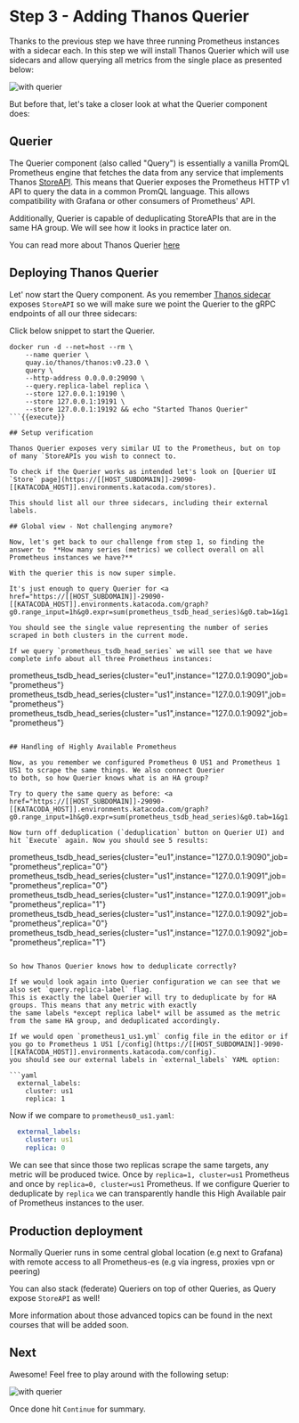 # Step 3 - Adding Thanos Querier

Thanks to the previous step we have three running Prometheus instances with a sidecar each. In this step we will install
Thanos Querier which will use sidecars and allow querying all metrics from the single place as presented below:

![with querier](https://docs.google.com/drawings/d/e/2PACX-1vSB9gN82px0lxk9vN6wNw3eXr8Z0EVROW3xubsq7tgjbx_nXsoZ02ElzvxeDevyjGPWv-f9Gie0NeNz/pub?w=926&h=539)

But before that, let's take a closer look at what the Querier component does:

## Querier

The Querier component (also called "Query") is essentially a vanilla PromQL Prometheus engine that fetches the data from any service
that implements Thanos [StoreAPI](https://thanos.io/tip/thanos/integrations.md/#storeapi). This means that Querier exposes the Prometheus HTTP v1 API to query the data in a common PromQL language.
This allows compatibility with Grafana or other consumers of Prometheus' API.

Additionally, Querier is capable of deduplicating StoreAPIs that are in the same HA group. We will see how it
looks in practice later on.

You can read more about Thanos Querier [here](https://thanos.io/tip/components/query.md/)

## Deploying Thanos Querier

Let' now start the Query component. As you remember [Thanos sidecar](https://thanos.io/tip/components/query.md/) exposes `StoreAPI`
so we will make sure we point the Querier to the gRPC endpoints of all our three sidecars:

Click below snippet to start the Querier.

```
docker run -d --net=host --rm \
    --name querier \
    quay.io/thanos/thanos:v0.23.0 \
    query \
    --http-address 0.0.0.0:29090 \
    --query.replica-label replica \
    --store 127.0.0.1:19190 \
    --store 127.0.0.1:19191 \
    --store 127.0.0.1:19192 && echo "Started Thanos Querier"
```{{execute}}

## Setup verification

Thanos Querier exposes very similar UI to the Prometheus, but on top of many `StoreAPIs you wish to connect to.

To check if the Querier works as intended let's look on [Querier UI `Store` page](https://[[HOST_SUBDOMAIN]]-29090-[[KATACODA_HOST]].environments.katacoda.com/stores).

This should list all our three sidecars, including their external labels.

## Global view - Not challenging anymore?

Now, let's get back to our challenge from step 1, so finding the answer to  **How many series (metrics) we collect overall on all Prometheus instances we have?**

With the querier this is now super simple.

It's just enough to query Querier for <a href="https://[[HOST_SUBDOMAIN]]-29090-[[KATACODA_HOST]].environments.katacoda.com/graph?g0.range_input=1h&g0.expr=sum(prometheus_tsdb_head_series)&g0.tab=1&g1.range_input=5m&g1.expr=prometheus_tsdb_head_series&g1.tab=0">`sum(prometheus_tsdb_head_series)`</a>

You should see the single value representing the number of series scraped in both clusters in the current mode.

If we query `prometheus_tsdb_head_series` we will see that we have complete info about all three Prometheus instances:

```
prometheus_tsdb_head_series{cluster="eu1",instance="127.0.0.1:9090",job="prometheus"}
prometheus_tsdb_head_series{cluster="us1",instance="127.0.0.1:9091",job="prometheus"}
prometheus_tsdb_head_series{cluster="us1",instance="127.0.0.1:9092",job="prometheus"}
```

## Handling of Highly Available Prometheus

Now, as you remember we configured Prometheus 0 US1 and Prometheus 1 US1 to scrape the same things. We also connect Querier
to both, so how Querier knows what is an HA group?

Try to query the same query as before: <a href="https://[[HOST_SUBDOMAIN]]-29090-[[KATACODA_HOST]].environments.katacoda.com/graph?g0.range_input=1h&g0.expr=sum(prometheus_tsdb_head_series)&g0.tab=1&g1.range_input=5m&g1.expr=prometheus_tsdb_head_series&g1.tab=0">`prometheus_tsdb_head_series`</a>

Now turn off deduplication (`deduplication` button on Querier UI) and hit `Execute` again. Now you should see 5 results:

```
prometheus_tsdb_head_series{cluster="eu1",instance="127.0.0.1:9090",job="prometheus",replica="0"}
prometheus_tsdb_head_series{cluster="us1",instance="127.0.0.1:9091",job="prometheus",replica="0"}
prometheus_tsdb_head_series{cluster="us1",instance="127.0.0.1:9091",job="prometheus",replica="1"}
prometheus_tsdb_head_series{cluster="us1",instance="127.0.0.1:9092",job="prometheus",replica="0"}
prometheus_tsdb_head_series{cluster="us1",instance="127.0.0.1:9092",job="prometheus",replica="1"}
```

So how Thanos Querier knows how to deduplicate correctly?

If we would look again into Querier configuration we can see that we also set `query.replica-label` flag.
This is exactly the label Querier will try to deduplicate by for HA groups. This means that any metric with exactly
the same labels *except replica label* will be assumed as the metric from the same HA group, and deduplicated accordingly.

If we would open `prometheus1_us1.yml` config file in the editor or if you go to Prometheus 1 US1 [/config](https://[[HOST_SUBDOMAIN]]-9090-[[KATACODA_HOST]].environments.katacoda.com/config).
you should see our external labels in `external_labels` YAML option:

```yaml
  external_labels:
    cluster: us1
    replica: 1
```

Now if we compare to `prometheus0_us1.yaml`:

```yaml
  external_labels:
    cluster: us1
    replica: 0
```

We can see that since those two replicas scrape the same targets, any metric will be produced twice.
Once by `replica=1, cluster=us1` Prometheus and once by `replica=0, cluster=us1` Prometheus. If we configure Querier to
deduplicate by `replica` we can transparently handle this High Available pair of Prometheus instances to the user.

## Production deployment

Normally Querier runs in some central global location (e.g next to Grafana) with remote access to all Prometheus-es (e.g via ingress, proxies vpn or peering)

You can also stack (federate) Queriers on top of other Queries, as Query expose `StoreAPI` as well!

More information about those advanced topics can be found in the next courses that will be added soon.

## Next

Awesome! Feel free to play around with the following setup:

![with querier](https://docs.google.com/drawings/d/e/2PACX-1vSB9gN82px0lxk9vN6wNw3eXr8Z0EVROW3xubsq7tgjbx_nXsoZ02ElzvxeDevyjGPWv-f9Gie0NeNz/pub?w=926&h=539)

Once done hit `Continue` for summary.
